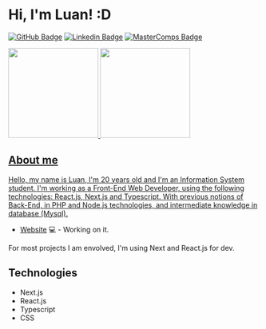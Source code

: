 # Hi, I'm Luan! :D

[![GitHub Badge](https://img.shields.io/badge/Github-%23181717?style=for-the-badge&logo=GitHub&link=https://github.com/SaintLuan)](https://github.com/SaintLuan)
[![Linkedin Badge](https://img.shields.io/badge/Linkedin-%230A66C2?style=for-the-badge&logo=LinkedIn&link=https://www.linkedin.com/in/luan-santos-864693155)](https://www.linkedin.com/in/luan-santos-864693155/)
[![MasterComps Badge](https://img.shields.io/badge/MasterComps-%237159c1?style=for-the-badge&logo=ghost&link=https://www.https://www.mastercomps.com.br)](https://www.mastercomps.com.br)

<div>
  <a href="https://github.com/SaintLuan">
  <img height="180em" src="https://github-readme-stats.vercel.app/api?username=SaintLuan&show_icons=true&theme=midnight-purple&include_all_commits=true&count_private=true"/>
  <img height="180em" src="https://github-readme-stats.vercel.app/api/top-langs/?username=SaintLuan&layout=compact&langs_count=7&theme=midnight-purple"/>
</div>

## About me
Hello, my name is Luan, I'm 20 years old and I'm an Information System student. I'm working as a Front-End Web Developer, using the following technologies: React.js, Next.js and Typescript. With previous notions of Back-End, in PHP and Node.js technologies, and intermediate knowledge in database (Mysql).

- [Website](https://www.mastercomps.com.br) 💻 - Working on it.

For most projects I am envolved, I'm using Next and React.js for dev.

<h2>Technologies</h2>
<ul>
    <li>Next.js</li>
    <li>React.js</li>
    <li>Typescript</li>
    <li>CSS</li>
</ul>
